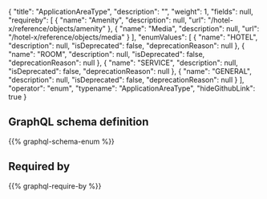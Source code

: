 {
  "title": "ApplicationAreaType",
  "description": "",
  "weight": 1,
  "fields": null,
  "requireby": [
    {
      "name": "Amenity",
      "description": null,
      "url": "/hotel-x/reference/objects/amenity"
    },
    {
      "name": "Media",
      "description": null,
      "url": "/hotel-x/reference/objects/media"
    }
  ],
  "enumValues": [
    {
      "name": "HOTEL",
      "description": null,
      "isDeprecated": false,
      "deprecationReason": null
    },
    {
      "name": "ROOM",
      "description": null,
      "isDeprecated": false,
      "deprecationReason": null
    },
    {
      "name": "SERVICE",
      "description": null,
      "isDeprecated": false,
      "deprecationReason": null
    },
    {
      "name": "GENERAL",
      "description": null,
      "isDeprecated": false,
      "deprecationReason": null
    }
  ],
  "operator": "enum",
  "typename": "ApplicationAreaType",
  "hideGithubLink": true
}
## GraphQL schema definition

{{% graphql-schema-enum %}}

## Required by

{{% graphql-require-by %}}
